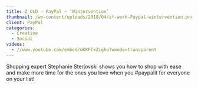```yaml
---
title: Z OLD - PayPal – ‘Wintervention’
thumbnail: /wp-content/uploads/2018/04/sf-work-Paypal-wintervention.png
client: PayPal
categories:
  - Creative
  - Social
videos:
  - //www.youtube.com/embed/mKKFfxZigho?wmode=transparent
---
```

<p>
 Shopping expert Stephanie Sterjovski shows you how
                              to shop with ease and make more time for the ones
                              you love when you #paypalit for everyone on your
                              list!
</p>

